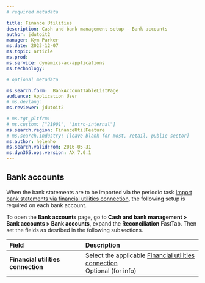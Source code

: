 ```yaml
---
# required metadata

title: Finance Utilities 
description: Cash and bank management setup - Bank accounts
author: jdutoit2
manager: Kym Parker
ms.date: 2023-12-07
ms.topic: article
ms.prod: 
ms.service: dynamics-ax-applications
ms.technology: 

# optional metadata

ms.search.form:  BankAccountTableListPage
audience: Application User
# ms.devlang: 
ms.reviewer: jdutoit2

# ms.tgt_pltfrm: 
# ms.custom: ["21901", "intro-internal"]
ms.search.region: FinanceUtilFeature
# ms.search.industry: [leave blank for most, retail, public sector]
ms.author: helenho
ms.search.validFrom: 2016-05-31
ms.dyn365.ops.version: AX 7.0.1
---
```


## Bank accounts
When the bank statements are to be imported via the periodic task [Import bank statements via financial utilities connection](Bank-statement-import.md), the following setup is required on each bank account.

To open the **Bank accounts** page, go to **Cash and bank management > Bank accounts > Bank accounts**, expand the **Reconciliation** FastTab. Then set the fields as desribed in the following subsections.

Field         | Description                         
:--           |:--                        
**Financial utilities connection**  |	Select the applicable [Financial utilities connection](Finance-utilities-connections.md) <br> Optional (for info)

